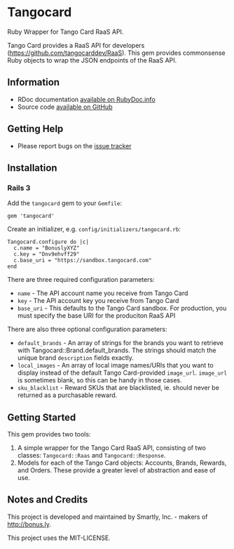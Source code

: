 # Tangocard

Ruby Wrapper for Tango Card RaaS API.

Tango Card provides a RaaS API for developers (https://github.com/tangocarddev/RaaS). This gem provides commonsense Ruby
objects to wrap the JSON endpoints of the RaaS API.

## Information

* RDoc documentation [available on RubyDoc.info](http://rubydoc.info/github/bonusly/tangocard/master/frames)
* Source code [available on GitHub](https://github.com/bonusly/tangocard)

## Getting Help

* Please report bugs on the [issue tracker](https://github.com/bonusly/tangocard/issues)

## Installation

### Rails 3

Add the `tangocard` gem to your `Gemfile`:

```
gem 'tangocard'
```

Create an initializer, e.g. `config/initializers/tangocard.rb`:

```
Tangocard.configure do |c|
  c.name = "BonuslyXYZ"
  c.key = "Dnv9ehvff29"
  c.base_uri = "https://sandbox.tangocard.com"
end
```

There are three required configuration parameters:

 * `name` - The API account name you receive from Tango Card
 * `key` - The API account key you receive from Tango Card
 * `base_uri` - This defaults to the Tango Card sandbox.  For production, you must specify the base URI for the produciton RaaS API

There are also three optional configuration parameters:

 * `default_brands` - An array of strings for the brands you want to retrieve with Tangocard::Brand.default_brands.  The strings should match the unique brand `description` fields exactly.
 * `local_images` - An array of local image names/URIs that you want to display instead of the default Tango Card-provided `image_url`.  `image_url` is sometimes blank, so this can be handy in those cases.
 * `sku_blacklist` - Reward SKUs that are blacklisted, ie. should never be returned as a purchasable reward.

## Getting Started

This gem provides two tools:

1. A simple wrapper for the Tango Card RaaS API, consisting of two classes: `Tangocard::Raas` and `Tangocard::Response`.
2. Models for each of the Tango Card objects: Accounts, Brands, Rewards, and Orders.  These provide a greater level of abstraction and ease of use.

## Notes and Credits

This project is developed and maintained by Smartly, Inc. - makers of http://bonus.ly.

This project uses the MIT-LICENSE.
